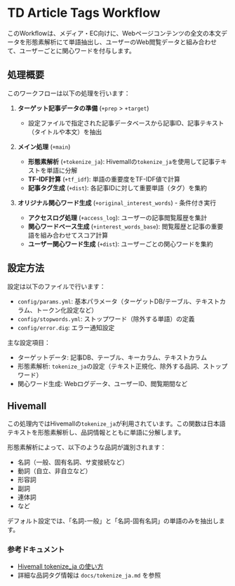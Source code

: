 # TD Article Tags Workflow

このWorkflowは、メディア・EC向けに、Webページコンテンツの全文の本文データを形態素解析にて単語抽出し、ユーザーのWeb閲覧データと組み合わせて、ユーザーごとに関心ワードを付与します。

## 処理概要

このワークフローは以下の処理を行います：

1. **ターゲット記事データの準備** (`+prep` > `+target`)
   - 設定ファイルで指定された記事データベースから記事ID、記事テキスト（タイトルや本文）を抽出

2. **メイン処理** (`+main`)
   - **形態素解析** (`+tokenize_ja`): Hivemallの`tokenize_ja`を使用して記事テキストを単語に分解
   - **TF-IDF計算** (`+tf_idf`): 単語の重要度をTF-IDF値で計算
   - **記事タグ生成** (`+dist`): 各記事IDに対して重要単語（タグ）を集約

3. **オリジナル関心ワード生成** (`+original_interest_words`) - 条件付き実行
   - **アクセスログ処理** (`+access_log`): ユーザーの記事閲覧履歴を集計
   - **関心ワードベース生成** (`+interest_words_base`): 閲覧履歴と記事の重要語を組み合わせてスコア計算
   - **ユーザー関心ワード生成** (`+dist`): ユーザーごとの関心ワードを集約

## 設定方法

設定は以下のファイルで行います：

- `config/params.yml`: 基本パラメータ（ターゲットDB/テーブル、テキストカラム、トークン化設定など）
- `config/stopwords.yml`: ストップワード（除外する単語）の定義
- `config/error.dig`: エラー通知設定

主な設定項目：
- ターゲットデータ: 記事DB、テーブル、キーカラム、テキストカラム
- 形態素解析: `tokenize_ja`の設定（テキスト正規化、除外する品詞、ストップワード）
- 関心ワード生成: Webログデータ、ユーザーID、閲覧期間など

## Hivemall

この処理内ではHivemallの`tokenize_ja`が利用されています。この関数は日本語テキストを形態素解析し、品詞情報とともに単語に分解します。

形態素解析によって、以下のような品詞が識別されます：
- 名詞（一般、固有名詞、サ変接続など）
- 動詞（自立、非自立など）
- 形容詞
- 副詞
- 連体詞
- など

デフォルト設定では、「名詞-一般」と「名詞-固有名詞」の単語のみを抽出します。

### 参考ドキュメント
- [Hivemall tokenize_ja の使い方](https://qiita.com/myui/items/54f7fcce6bdeacd9674a)
- 詳細な品詞タグ情報は `docs/tokenize_ja.md` を参照
